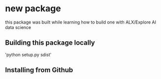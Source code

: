 # new package
 this package was built while learning how to build one with ALX/Explore AI data science

## Building this package locally
'python setup.py sdist'

## Installing from Github
